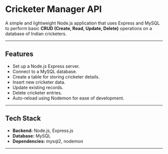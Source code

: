 # Cricketer Manager API

A simple and lightweight Node.js application that uses Express and MySQL to perform basic **CRUD (Create, Read, Update, Delete)** operations on a database of Indian cricketers.

---

##  Features

-  Set up a Node.js Express server.
-  Connect to a MySQL database.
-  Create a table for storing cricketer details.
-  Insert new cricketer data.
-  Update existing records.
-  Delete cricketer entries.
-  Auto-reload using Nodemon for ease of development.

---

##  Tech Stack

- **Backend:** Node.js, Express.js
- **Database:** MySQL
- **Dependencies:** mysql2, nodemon

---


